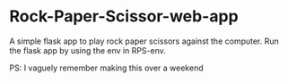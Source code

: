 # Rock-Paper-Scissor-web-app

A simple flask app to play rock paper scissors against the computer.
Run the flask app by using the env in RPS-env.

PS: I vaguely remember making this over a weekend 
